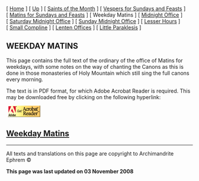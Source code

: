 \[ [Home](index.md) \] \[ [Up](horologion.md) \] \[ [Saints of the Month](saintsof.md) \] \[ [Vespers for Sundays and Feasts](vespers.md) \] \[ [Matins for Sundays and Feasts](mat-sun.md) \] \[ Weekday Matins \] \[ [Midnight Office](midnight_office.md) \] \[ [Saturday Midnight Office](saturday_midnight_office.md) \] \[ [Sunday Midnight Office](sunday_midnight_office.md) \] \[ [Lesser Hours](lesser_hours.md) \] \[ [Small Compline](small_compline.md) \] \[ [Lenten Offices](lenten_offices.md) \] \[ [Little Paraklesis](lit-parak.md) \]

WEEKDAY MATINS
--------------

This page contains the full text of the ordinary of the office of Matins for weekdays, with some notes on the way of chanting the Canons as this is done in those monasteries of Holy Mountain which still sing the full canons every morning.

The text is in PDF format, for which Adobe Acrobat Reader is required. This may be downloaded free by clicking on the following hyperlink:

<span style="mso-bidi-font-size: 10.0pt; font-family: Book Antiqua; Translating
Liturgy&lt;/a&gt;&lt;/span&gt;&lt;/font&gt;&lt;/p&gt;
&lt;p&gt;&lt;font size="> </span>

 [<img src="getacro.gif" width="88" height="31" />](http://www.adobe.com)

[Weekday Matins](Matheb.pdf)
----------------------------

------------------------------------------------------------------------

All texts and translations on this page are copyright to
Archimandrite Ephrem ©

**This page was last updated on 03 November 2008**
